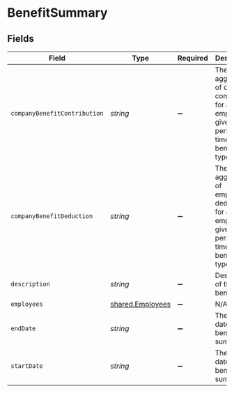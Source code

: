 # BenefitSummary


## Fields

| Field                                                                                              | Type                                                                                               | Required                                                                                           | Description                                                                                        |
| -------------------------------------------------------------------------------------------------- | -------------------------------------------------------------------------------------------------- | -------------------------------------------------------------------------------------------------- | -------------------------------------------------------------------------------------------------- |
| `companyBenefitContribution`                                                                       | *string*                                                                                           | :heavy_minus_sign:                                                                                 | The aggregate of company contribution for all employees given the period of time and benefit type. |
| `companyBenefitDeduction`                                                                          | *string*                                                                                           | :heavy_minus_sign:                                                                                 | The aggregate of employee deduction for all employees given the period of time and benefit type.   |
| `description`                                                                                      | *string*                                                                                           | :heavy_minus_sign:                                                                                 | Description of the benefit.                                                                        |
| `employees`                                                                                        | [shared.Employees](../../../sdk/models/shared/employees.md)                                        | :heavy_minus_sign:                                                                                 | N/A                                                                                                |
| `endDate`                                                                                          | *string*                                                                                           | :heavy_minus_sign:                                                                                 | The end date of benefit summary.                                                                   |
| `startDate`                                                                                        | *string*                                                                                           | :heavy_minus_sign:                                                                                 | The start date of benefit summary.                                                                 |